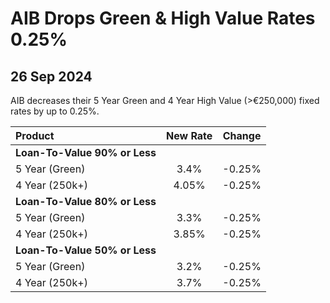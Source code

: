 # AIB Drops Green & High Value Rates 0.25%

## 26 Sep 2024

AIB decreases their 5 Year Green and 4 Year High Value (>€250,000) fixed rates by up to 0.25%. 


| Product | New Rate | Change |
| :--- | :----: | :----: |
| **Loan-To-Value 90% or Less** | | |
| 5 Year (Green) | 3.4% | -0.25% |
| 4 Year (250k+) | 4.05% | -0.25% |
| **Loan-To-Value 80% or Less** | | |
| 5 Year (Green) | 3.3% | -0.25% |
| 4 Year (250k+) | 3.85% | -0.25% |
| **Loan-To-Value 50% or Less** | | |
| 5 Year (Green) | 3.2% | -0.25% |
| 4 Year (250k+) | 3.7% | -0.25% |
